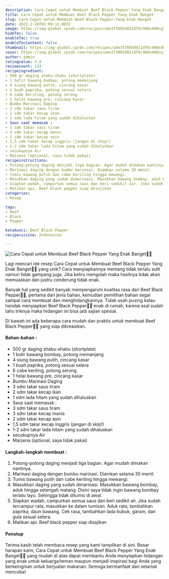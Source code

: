 ```yaml
---
description: Cara Cepat untuk Membuat Beef Black Pepper Yang Enak Banget"
title: Cara Cepat untuk Membuat Beef Black Pepper Yang Enak Banget
slug: Cara-Cepat-untuk-Membuat-Beef-Black-Pepper-Yang-Enak-Banget
date: 2022-2-28T03:09:12.063Z
image: https://img-global.cpcdn.com/recipes/a4e3f3995d021df0/400x400cq70/photo.jpg
hideToc: false
enableToc: true
enableTocContent: false
thumbnail: https://img-global.cpcdn.com/recipes/a4e3f3995d021df0/400x400cq70/photo.jpg
cover: https://img-global.cpcdn.com/recipes/a4e3f3995d021df0/400x400cq70/photo.jpg
author: admin
ratingvalue: 4.8
reviewcount: 124
recipeingredient:
- 500 gr daging shabu-shabu (shortplate)
- 1 butir bawang bombay, potong memanjang
- 4 siung bawang putih, cincang kasar
- 1 buah paprika, potong sesuai selera
- 6 cabe keriting, potong serong
- 1 helai bawang pre, cincang kasar
- Bumbu Marinasi Daging
- 3 sdm takar saus tiram
- 2 sdm takar kecap ikan
- 1 sdm lada hitam yang sudah dihaluskan
- Saus saat memasak :
- 3 sdm takar saus tiram
- 3 sdm takar kecap manis
- 2 sdm takar kecap asin
- 1,5 sdm takar kecap inggris (jangan di skip!)
- 1-2 sdm takar lada hitam yang sudah dihaluskan
- secukupnya Air
- Maizena (optional, saya tidak pakai)
recipeinstructions:
- Potong-potong daging menjadi tiga bagian. Agar mudah dimakan nantinya.
- Marinasi daging dengan bumbu marinasi. Diamkan selama 30 menit.
- Tumis bawang putih dan cabe keriting hingga mewangi.
- Masukkan daging yang sudah dimarinasi. Masukkan bawang bombay, aduk hingga setengah matang. Disini saya tidak ingin bawang bombay terlalu layu. Sehingga tidak ditumis di awal.
- Siapkan wadah, campurkan semua saus dan beri sedikit air. Jika sudah tercampur rata, masukkan ke dalam tumisan. Aduk rata, tambahkan paprika, daun bawang. Cek rasa, tambahkan lada bubuk, garam, dan gula sesuai selera.
- Matikan api. Beef black pepper siap disajikan
categories:
- Resep

tags:
- Beef
- Black
- Pepper

katakunci: Beef Black Pepper
recipecuisine: Indonesian

---
```


![Cara Cepat untuk Membuat Beef Black Pepper Yang Enak Banget👩‍🍳](https://img-global.cpcdn.com/recipes/a4e3f3995d021df0/400x400cq70/photo.jpg)

Lagi mencari ide resep Cara Cepat untuk Membuat Beef Black Pepper Yang Enak Banget👩‍🍳 yang unik? Cara menyiapkannya memang tidak terlalu sulit namun tidak gampang juga. Jika keliru mengolah maka hasilnya tidak akan memuaskan dan justru cenderung tidak enak.

Banyak hal yang sedikit banyak mempengaruhi kualitas rasa dari Beef Black Pepper👩‍🍳, pertama dari jenis bahan, kemudian pemilihan bahan segar sampai cara membuat dan menghidangkannya. Tidak usah pusing kalau hendak menyiapkan Beef Black Pepper👩‍🍳 enak di rumah, karena asal sudah tahu triknya maka hidangan ini bisa jadi sajian spesial.

Di bawah ini ada beberapa cara mudah dan praktis untuk membuat Beef Black Pepper👩‍🍳 yang siap dikreasikan.

<!--inarticleads1-->

#### Bahan-bahan :

- 500 gr daging shabu-shabu (shortplate)
- 1 butir bawang bombay, potong memanjang
- 4 siung bawang putih, cincang kasar
- 1 buah paprika, potong sesuai selera
- 6 cabe keriting, potong serong
- 1 helai bawang pre, cincang kasar
- Bumbu Marinasi Daging
- 3 sdm takar saus tiram
- 2 sdm takar kecap ikan
- 1 sdm lada hitam yang sudah dihaluskan
- Saus saat memasak :
- 3 sdm takar saus tiram
- 3 sdm takar kecap manis
- 2 sdm takar kecap asin
- 1,5 sdm takar kecap inggris (jangan di skip!)
- 1-2 sdm takar lada hitam yang sudah dihaluskan
- secukupnya Air
- Maizena (optional, saya tidak pakai)

<!--inarticleads2-->

#### Langkah-langkah membuat :

1. Potong-potong daging menjadi tiga bagian. Agar mudah dimakan nantinya.
1. Marinasi daging dengan bumbu marinasi. Diamkan selama 30 menit.
1. Tumis bawang putih dan cabe keriting hingga mewangi.
1. Masukkan daging yang sudah dimarinasi. Masukkan bawang bombay, aduk hingga setengah matang. Disini saya tidak ingin bawang bombay terlalu layu. Sehingga tidak ditumis di awal.
1. Siapkan wadah, campurkan semua saus dan beri sedikit air. Jika sudah tercampur rata, masukkan ke dalam tumisan. Aduk rata, tambahkan paprika, daun bawang. Cek rasa, tambahkan lada bubuk, garam, dan gula sesuai selera.
1. Matikan api. Beef black pepper siap disajikan

#### Penutup

Terima kasih telah membaca resep yang kami tampilkan di sini. Besar harapan kami, Cara Cepat untuk Membuat Beef Black Pepper Yang Enak Banget👩‍🍳 yang mudah di atas dapat membantu Anda menyiapkan hidangan yang enak untuk keluarga/teman maupun menjadi inspirasi bagi Anda yang berkeinginan untuk berjualan makanan. Semoga bermanfaat dan selamat mencoba!